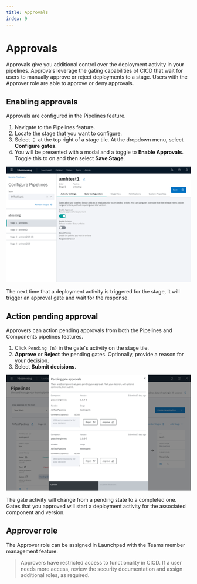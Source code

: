 ```yaml
---
title: Approvals
index: 9
---
```


# Approvals

Approvals give you additional control over the deployment activity in your pipelines. Approvals leverage the gating capabilities of CICD that wait for users to manually approve or reject deployments to a stage. Users with the Approver role are able to approve or deny approvals.

## Enabling approvals

Approvals are configured in the Pipelines feature.

1. Navigate to the Pipelines feature.
2. Locate the stage that you want to configure.
3. Select ⋮ at the top right of a stage tile. At the dropdown menu, select **Configure gates**.
4. You will be presented with a modal and a toggle to **Enable Approvals**. Toggle this to on and then select **Save Stage**.

![Enable Approvals](./assets/img/pipelines-gates-enable-approvals.png)


The next time that a deployment activity is triggered for the stage, it will trigger an approval gate and wait for the response.

## Action pending approval

Approvers can action pending approvals from both the Pipelines and Components pipelines features.

1. Click `Pending (n)` in the gate's activity on the stage tile.
2. **Approve** or **Reject** the pending gates. Optionally, provide a reason for your decision.
3. Select **Submit decisions**.

![CICD Pipelines](./assets/img/pipelines-pending-approval.png)

The gate activity will change from a pending state to a completed one. Gates that you approved will start a deployment activity for the associated component and version.

## Approver role

The Approver role can be assigned in Launchpad with the Teams member management feature.

> Approvers have restricted access to functionality in CICD. If a user needs more access, review the security documentation and assign additional roles, as required.
